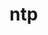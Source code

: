 <!-- generated by markdown-notes-tree -->

# ntp

<!-- optional markdown-notes-tree directory description starts here -->

<!-- optional markdown-notes-tree directory description ends here -->
